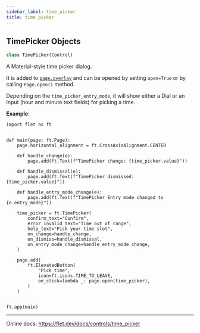 ```yaml
---
sidebar_label: time_picker
title: time_picker
---
```


## TimePicker Objects

```python
class TimePicker(Control)
```

A Material-style time picker dialog.

It is added to [`page.overlay`](page#overlay) and can be opened by setting `open=True` or by calling `Page.open()` method.

Depending on the `time_picker_entry_mode`, it will show either a Dial or an Input (hour and minute text fields) for picking a time.

**Example**:

```
import flet as ft


def main(page: ft.Page):
    page.horizontal_alignment = ft.CrossAxisAlignment.CENTER

    def handle_change(e):
        page.add(ft.Text(f"TimePicker change: {time_picker.value}"))

    def handle_dismissal(e):
        page.add(ft.Text(f"TimePicker dismissed: {time_picker.value}"))

    def handle_entry_mode_change(e):
        page.add(ft.Text(f"TimePicker Entry mode changed to {e.entry_mode}"))

    time_picker = ft.TimePicker(
        confirm_text="Confirm",
        error_invalid_text="Time out of range",
        help_text="Pick your time slot",
        on_change=handle_change,
        on_dismiss=handle_dismissal,
        on_entry_mode_change=handle_entry_mode_change,
    )

    page.add(
        ft.ElevatedButton(
            "Pick time",
            icon=ft.icons.TIME_TO_LEAVE,
            on_click=lambda _: page.open(time_picker),
        )
    )


ft.app(main)
```
  
  -----
  
  Online docs: https://flet.dev/docs/controls/time_picker

